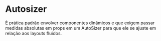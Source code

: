 # Autosizer

É prática padrão envolver componentes dinâmicos e que exigem passar medidas absolutas em props em um AutoSizer para que ele se ajuste em relação aos layouts fluidos.&#x20;
